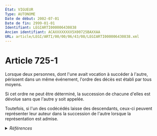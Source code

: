 ```yaml
---
État: VIGUEUR
Type: AUTONOME
Date de début: 2002-07-01
Date de fin: 2999-01-01
Identifiant: LEGIARTI000006430838
Ancien identifiant: ACAXXXXXXXX5X00725BAXXAA
URL: article/LEGI/ARTI/00/00/06/43/08/LEGIARTI000006430838.xml
---
```


<h1>Article 725-1</h1>

Lorsque deux personnes, dont l'une avait vocation à succéder à l'autre,
périssent dans un même événement, l'ordre des décès est établi par tous
moyens.<br />

Si cet ordre ne peut être déterminé, la succession de chacune d'elles est
dévolue sans que l'autre y soit appelée.<br />

Toutefois, si l'un des codécédés laisse des descendants, ceux-ci peuvent
représenter leur auteur dans la succession de l'autre lorsque la représentation
est admise.


<details>
  <summary><em>Références</em></summary>

  <h2>Articles faisant référence à l'article</h2>
  
  <ul>
    <li>
      <a href="https://legal.tricoteuses.fr//redirection/LEGIARTI000006284683?vers=git&vers=legifrance">LOI no 2001-1135 du 3 décembre 2001 relative aux droits du conjoint survivant et des enfants adultérins et modernisant diverses dispositions de droit successoral - article 19 ENTIEREMENT_MODIF</a> CREATION cible
    </li>
  </ul>
  
  <h2>Références faites par l'article</h2>
  
  <ul>
    <li>
      CODIFICATION source Loi 1803-04-19
    </li>
    <li>
      2001-12-03 CREATION source <a href="https://legal.tricoteuses.fr//redirection/LEGIARTI000006284683?vers=git&vers=legifrance">LOI no 2001-1135 du 3 décembre 2001 relative aux droits du conjoint survivant et des enfants adultérins et modernisant diverses dispositions de droit successoral - article 19 ENTIEREMENT_MODIF</a>
    </li>
  </ul>
</details>
